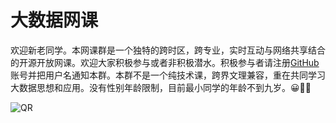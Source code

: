 # 大数据网课

欢迎新老同学。本网课群是一个独特的跨时区，跨专业，实时互动与网络共享结合的开源开放网课。欢迎大家积极参与或者非积极潜水。积极参与者请注册[GitHub](https://github.com/join)账号并把用户名通知本群。本群不是一个纯技术课，跨界文理兼容，重在共同学习大数据思想和应用。没有性别年龄限制，目前最小同学的年龄不到九岁。😀👍🏻

![QR](https://cloud.githubusercontent.com/assets/951921/8766611/b5d3ef5a-2e0d-11e5-97bf-70cba1c5c67d.jpg)
